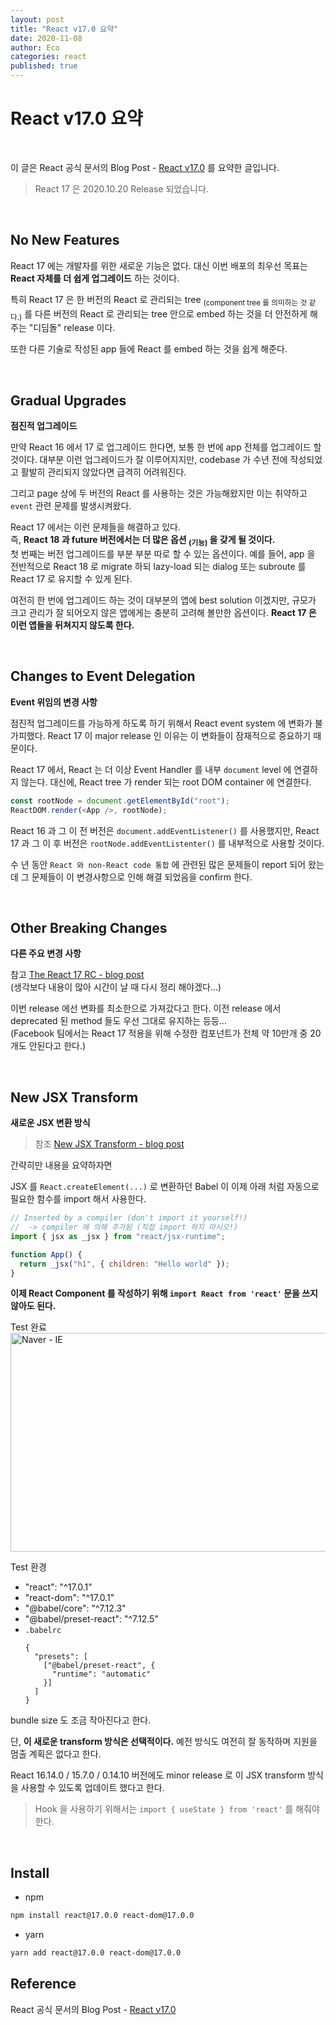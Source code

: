 ```yaml
---
layout: post
title: "React v17.0 요약"
date: 2020-11-08
author: Eco
categories: react
published: true
---
```


# React v17.0 요약

<br/>

이 글은 React 공식 문서의 Blog Post - [React v17.0](https://reactjs.org/blog/2020/10/20/react-v17.html) 를 요약한 글입니다.

> React 17 은 2020.10.20 Release 되었습니다.

<br/>

## No New Features

React 17 에는 개발자를 위한 새로운 기능은 없다. 대신 이번 배포의 최우선 목표는 **React 자체를 더 쉽게 업그레이드** 하는 것이다.

특히 React 17 은 한 버전의 React 로 관리되는 tree <sub>(component tree 를 의미하는 것 같다.)</sub> 를 다른 버전의 React 로 관리되는 tree 안으로 embed 하는 것을 더 안전하게 해주는 "디딤돌" release 이다.

또한 다른 기술로 작성된 app 들에 React 를 embed 하는 것을 쉽게 해준다.

<br />

## Gradual Upgrades

**점진적 업그레이드**

만약 React 16 에서 17 로 업그레이드 한다면, 보통 한 번에 app 전체를 업그레이드 할 것이다. 대부분 이런 업그레이드가 잘 이루어지지만, codebase 가 수년 전에 작성되었고 활발히 관리되지 않았다면 급격히 어려워진다.

그리고 page 상에 두 버전의 React 를 사용하는 것은 가능해왔지만 이는 취약하고 `event` 관련 문제를 발생시켜왔다.

React 17 에서는 이런 문제들을 해결하고 있다.  
즉, **React 18 과 future 버전에서는 더 많은 옵션 <sub>(기능)</sub> 을 갖게 될 것이다.**  
첫 번째는 버전 업그레이드를 부분 부분 따로 할 수 있는 옵션이다. 예를 들어, app 을 전반적으로 React 18 로 migrate 하되 lazy-load 되는 dialog 또는 subroute 를 React 17 로 유지할 수 있게 된다.

여전히 한 번에 업그레이드 하는 것이 대부분의 앱에 best solution 이겠지만, 규모가 크고 관리가 잘 되어오지 않은 앱에게는 충분히 고려해 볼만한 옵션이다. **React 17 은 이런 앱들을 뒤쳐지지 않도록 한다.**

<br />

## Changes to Event Delegation

**Event 위임의 변경 사항**

점진적 업그레이드를 가능하게 하도록 하기 위해서 React event system 에 변화가 불가피했다. React 17 이 major release 인 이유는 이 변화들이 잠재적으로 중요하기 때문이다.

React 17 에서, React 는 더 이상 Event Handler 를 내부 `document` level 에 연결하지 않는다. 대신에, React tree 가 render 되는 root DOM container 에 연결한다.

```javascript
const rootNode = document.getElementById("root");
ReactDOM.render(<App />, rootNode);
```

React 16 과 그 이 전 버전은 `document.addEventListener()` 를 사용했지만, React 17 과 그 이 후 버전은 `rootNode.addEventListenter()` 를 내부적으로 사용할 것이다.

수 년 동안 `React 와 non-React code 통합` 에 관련된 많은 문제들이 report 되어 왔는데 그 문제들이 이 변경사항으로 인해 해결 되었음을 confirm 한다.

<br />

## Other Breaking Changes

**다른 주요 변경 사항**

참고 [The React 17 RC - blog post](https://reactjs.org/blog/2020/08/10/react-v17-rc.html#other-breaking-changes)  
(생각보다 내용이 많아 시간이 날 때 다시 정리 해야겠다...)

이번 release 에선 변화를 최소한으로 가져갔다고 한다. 이전 release 에서 deprecated 된 method 들도 우선 그대로 유지하는 등등...  
(Facebook 팀에서는 React 17 적용을 위해 수정한 컴포넌트가 전체 약 10만개 중 20개도 안된다고 한다.)

<br />

## New JSX Transform

**새로운 JSX 변환 방식**

> 참조 [New JSX Transform - blog post](https://reactjs.org/blog/2020/09/22/introducing-the-new-jsx-transform.html)

간략히만 내용을 요약하자면

JSX 를 `React.createElement(...)` 로 변환하던 Babel 이 이제 아래 처럼 자동으로 필요한 함수를 import 해서 사용한다.

```javascript
// Inserted by a compiler (don't import it yourself!)
//  -> compiler 에 의해 추가됨 (직접 import 하지 마시오!)
import { jsx as _jsx } from "react/jsx-runtime";

function App() {
  return _jsx("h1", { children: "Hello world" });
}
```

**이제 React Component 를 작성하기 위해 `import React from 'react'` 문을 쓰지 않아도 된다.**

<figcaption>Test 완료<figcaption>
<a href="https://user-images.githubusercontent.com/52827441/98468748-37c63800-221f-11eb-9423-afe4310c9bce.png" data-lightbox="naver-IE-large" data-title="Naver - IE">
<img src="https://user-images.githubusercontent.com/52827441/98468748-37c63800-221f-11eb-9423-afe4310c9bce.png" alt="Naver - IE" style="height: 350px; width: 700px; align: center;"/>
</a>

<br />

Test 환경

- "react": "^17.0.1"
- "react-dom": "^17.0.1"
- "@babel/core": "^7.12.3"
- "@babel/preset-react": "^7.12.5"
- `.babelrc`
  ```
  {
    "presets": [
      ["@babel/preset-react", {
        "runtime": "automatic"
      }]
    ]
  }
  ```

bundle size 도 조금 작아진다고 한다.

단, **이 새로운 transform 방식은 선택적이다.** 예전 방식도 여전히 잘 동작하며 지원을 멈출 계획은 없다고 한다.

React 16.14.0 / 15.7.0 / 0.14.10 버전에도 minor release 로 이 JSX transform 방식을 사용할 수 있도록 업데이트 했다고 한다.

> Hook 을 사용하기 위해서는 `import { useState } from 'react'` 를 해줘야 한다.

<br />

## Install

- npm

```sh
npm install react@17.0.0 react-dom@17.0.0
```

- yarn

```sh
yarn add react@17.0.0 react-dom@17.0.0
```

## Reference

React 공식 문서의 Blog Post - [React v17.0](https://reactjs.org/blog/2020/10/20/react-v17.html)
